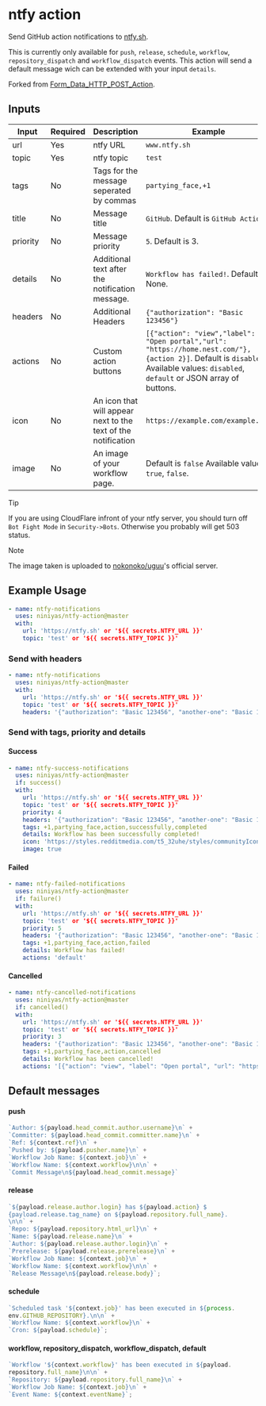 # ntfy action

Send GitHub action notifications to [ntfy.sh](https://ntfy.sh).

This is currently only available for `push`, `release`, `schedule`, `workflow`, `repository_dispatch` and `workflow_dispatch` events. This action will send a default message wich can be extended with your input `details`.

Forked from [Form_Data_HTTP_POST_Action](https://github.com/alikamal1/Form_Data_HTTP_POST_Action).

## Inputs

| Input    | Required | Description                                                   | Example                                                                                                                                                                             |
| -------- | -------- | ------------------------------------------------------------- | ----------------------------------------------------------------------------------------------------------------------------------------------------------------------------------- |
| url      | Yes      | ntfy URL                                                      | `www.ntfy.sh`                                                                                                                                                                       |
| topic    | Yes      | ntfy topic                                                    | `test`                                                                                                                                                                              |
| tags     | No       | Tags for the message seperated by commas                      | `partying_face,+1`                                                                                                                                                                  |
| title    | No       | Message title                                                 | `GitHub`. Default is `GitHub Actions`.                                                                                                                                              |
| priority | No       | Message priority                                              | `5`. Default is 3.                                                                                                                                                                  |
| details  | No       | Additional text after the notification message.               | `Workflow has failed!`. Default is None.                                                                                                                                            |
| headers  | No       | Additional Headers                                            | `{"authorization": "Basic 123456"}`                                                                                                                                                 |
| actions  | No       | Custom action buttons                                         | `[{"action": "view","label": "Open portal","url": "https://home.nest.com/"}, {action 2}]`. Default is `disabled`. Available values: `disabled`, `default` or JSON array of buttons. |
| icon     | No       | An icon that will appear next to the text of the notification | `https://example.com/example.png`                                                                                                                                                   |
| image    | No       | An image of your workflow page.                               | Default is `false` Available values: `true`, `false`.                                                                                                                               |

> [!TIP]
> If you are using CloudFlare infront of your ntfy server, you should turn off `Bot Fight Mode` in `Security->Bots`. Otherwise you probably will get 503 status.

> [!NOTE]
> The image taken is uploaded to [nokonoko/uguu](https://github.com/nokonoko/uguu)'s official server.

## Example Usage

```yaml
- name: ntfy-notifications
  uses: niniyas/ntfy-action@master
  with:
    url: 'https://ntfy.sh' or '${{ secrets.NTFY_URL }}'
    topic: 'test' or '${{ secrets.NTFY_TOPIC }}'
```

### Send with headers

```yaml
- name: ntfy-notifications
  uses: niniyas/ntfy-action@master
  with:
    url: 'https://ntfy.sh' or '${{ secrets.NTFY_URL }}'
    topic: 'test' or '${{ secrets.NTFY_TOPIC }}'
    headers: '{"authorization": "Basic 123456", "another-one": "Basic 123456"}' or '${{ secrets.NTFY_HEADERS }}'
```

### Send with tags, priority and details

#### Success

```yaml
- name: ntfy-success-notifications
  uses: niniyas/ntfy-action@master
  if: success()
  with:
    url: 'https://ntfy.sh' or '${{ secrets.NTFY_URL }}'
    topic: 'test' or '${{ secrets.NTFY_TOPIC }}'
    priority: 4
    headers: '{"authorization": "Basic 123456", "another-one": "Basic 123456"}' or '${{ secrets.NTFY_HEADERS }}'
    tags: +1,partying_face,action,successfully,completed
    details: Workflow has been successfully completed!
    icon: 'https://styles.redditmedia.com/t5_32uhe/styles/communityIcon_xnt6chtnr2j21.png'
    image: true
```

#### Failed

```yaml
- name: ntfy-failed-notifications
  uses: niniyas/ntfy-action@master
  if: failure()
  with:
    url: 'https://ntfy.sh' or '${{ secrets.NTFY_URL }}'
    topic: 'test' or '${{ secrets.NTFY_TOPIC }}'
    priority: 5
    headers: '{"authorization": "Basic 123456", "another-one": "Basic 123456"}' or '${{ secrets.NTFY_HEADERS }}'
    tags: +1,partying_face,action,failed
    details: Workflow has failed!
    actions: 'default'
```

#### Cancelled

```yaml
- name: ntfy-cancelled-notifications
  uses: niniyas/ntfy-action@master
  if: cancelled()
  with:
    url: 'https://ntfy.sh' or '${{ secrets.NTFY_URL }}'
    topic: 'test' or '${{ secrets.NTFY_TOPIC }}'
    priority: 3
    headers: '{"authorization": "Basic 123456", "another-one": "Basic 123456"}' or '${{ secrets.NTFY_HEADERS }}'
    tags: +1,partying_face,action,cancelled
    details: Workflow has been cancelled!
    actions: '[{"action": "view", "label": "Open portal", "url": "https://home.nest.com/", "clear": true}]'
```

## Default messages

#### push

```js
`Author: ${payload.head_commit.author.username}\n` +
`Committer: ${payload.head_commit.committer.name}\n` +
`Ref: ${context.ref}\n` +
`Pushed by: ${payload.pusher.name}\n` +
`Workflow Job Name: ${context.job}\n` +
`Workflow Name: ${context.workflow}\n\n` +
`Commit Message\n${payload.head_commit.message}`
```

#### release

```js
`${payload.release.author.login} has ${payload.action} $
{payload.release.tag_name} on ${payload.repository.full_name}.
\n\n` +
`Repo: ${payload.repository.html_url}\n` +
`Name: ${payload.release.name}\n` +
`Author: ${payload.release.author.login}\n` +
`Prerelease: ${payload.release.prerelease}\n` +
`Workflow Job Name: ${context.job}\n` +
`Workflow Name: ${context.workflow}\n\n` +
`Release Message\n${payload.release.body}`;
```

#### schedule

```js
`Scheduled task '${context.job}' has been executed in ${process.
env.GITHUB_REPOSITORY}.\n\n` +
`Workflow Name: ${context.workflow}\n` +
`Cron: ${payload.schedule}`;
```

#### workflow, repository_dispatch, workflow_dispatch, default

```js
`Workflow '${context.workflow}' has been executed in ${payload.
repository.full_name}\n\n` +
`Repository: ${payload.repository.full_name}\n` +
`Workflow Job Name: ${context.job}\n` +
`Event Name: ${context.eventName}`;
```